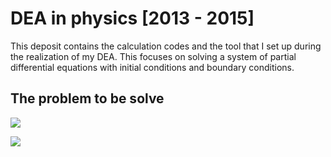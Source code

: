 # DEA in physics [2013 - 2015]
This deposit contains the calculation codes and the tool that I set up during the realization of my DEA.
This focuses on solving a system of partial differential equations with initial conditions and boundary conditions.
## The problem to be solve
<img
  src="https://latex.codecogs.com/svg.image?(\rho&space;C)_{s}\frac{\partial&space;T_{s}(z,t)}{\partial&space;t}&space;=&space;\lambda&space;_{s}\frac{\partial&space;^{2}T_{s}(z,t)}{\partial&space;^{2}x^{2}}"
/>

<img
  src="https://latex.codecogs.com/svg.image?\left\{\begin{matrix}(\rho&space;C)_{g}(\omega&space;,t)\frac{\partial&space;T(z,t)}{\partial&space;t}&space;=&space;\frac{\partial}{\partial&space;z}\left&space;[&space;(\lambda&space;_{g}(\omega&space;,t)&plus;\wedge&space;D_{VT})\frac{\partial&space;T(z,t)}{\partial&space;z}&space;&plus;&space;D_{vw}(\omega&space;,t)\frac{\partial&space;\omega&space;(z,t)}{\partial&space;t}&space;\right&space;]&space;&&space;&space;\\\frac{\partial&space;\omega&space;(z,t)}{\partial&space;t}&space;=&space;\frac{\partial&space;}{\partial&space;z}\left&space;[&space;D_{w}(\omega&space;,t)\frac{\partial&space;\omega(z,t)&space;}{\partial&space;z}&space;&plus;&space;D_{T}(\omega&space;,t)\frac{\partial&space;T(z,t)}{\partial&space;z}&space;\right&space;]-\frac{\partial&space;K(z,t)}{\partial&space;z}&space;&plus;&space;\varphi&space;(z,t)\end{matrix}\right."
/>



